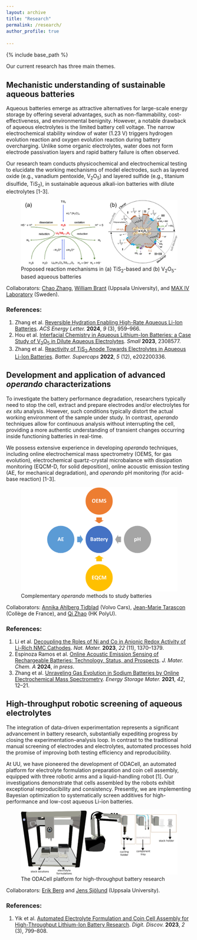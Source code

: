 ```yaml
---
layout: archive
title: "Research"
permalink: /research/
author_profile: true

---
```


{% include base_path %}

Our current research has three main themes.

## Mechanistic understanding of sustainable aqueous batteries

Aqueous batteries emerge as attractive alternatives for large-scale energy storage by offering several advantages, such as non-flammability, cost-effectiveness, and environmental benignity. However, a notable drawback of aqueous electrolytes is the limited battery cell voltage. The narrow electrochemical stability window of water (1.23 V) triggers hydrogen evolution reaction and oxygen evolution reaction during battery overcharging. Unlike some organic electrolytes, water does not form electrode passivation layers and rapid battery failure is often observed.

Our research team conducts physicochemical and electrochemical testing to elucidate the working mechanisms of model electrodes, such as layered oxide (e.g., vanadium pentoxide, V<sub>2</sub>O<sub>5</sub>) and layered sulfide (e.g., titanium disulfide, TiS<sub>2</sub>), in sustainable aqueous alkali-ion batteries with dilute electrolytes [1-3]. 

<figure>
  <a href="/images/respic/ALiB.png">
  <img src="/images/respic/ALiB.png" alt = "ALiB" />
    </a>
  <figcaption>Proposed reaction mechanisms in (a) TiS<sub>2</sub>-based and (b) V<sub>2</sub>O<sub>5</sub>-based aqueous batteries</figcaption>
</figure>

Collaborators: [Chao Zhang](https://tec-group.github.io/), [William Brant](https://www.katalog.uu.se/profile/?id=N15-843) (Uppsala University), and [MAX IV Laboratory](https://www.maxiv.lu.se/) (Sweden).

### References:

1. Zhang et al. [Reversible Hydration Enabling High-Rate Aqueous Li-Ion Batteries](https://doi.org/10.1021/acsenergylett.4c00224). *ACS Energy Letter.* **2024**, *9* (3), 959–966.
2. Hou et al. [Interfacial Chemistry in Aqueous Lithium-Ion Batteries: a Case Study of V<sub>2</sub>O<sub>5</sub> in Dilute Aqueous Electrolytes](https://doi.org/10.1002/smll.202308577). *Small* **2023**, 2308577.
3. Zhang et al. [Reactivity of TiS<sub>2</sub> Anode Towards Electrolytes in Aqueous Li-Ion Batteries](https://doi.org/10.1002/batt.202200336). *Batter. Supercaps* **2022**, *5* (12), e202200336. 

## Development and application of advanced *operando* characterizations

To investigate the battery performance degradation, researchers typically need to stop the cell, extract and prepare electrodes and/or electrolytes for *ex situ* analysis. However, such conditions typically distort the actual working environment of the sample under study. In contrast, *operando* techniques allow for continuous analysis without interrupting the cell, providing a more authentic understanding of transient changes occurring inside functioning batteries in real-time.

We possess extensive experience in developing *operando* techniques, including online electrochemical mass spectrometry (OEMS, for gas evolution), electrochemical quartz-crystal microbalance with dissipation monitoring (EQCM-D, for solid deposition), online acoustic emission testing (AE, for mechanical degradation), and *operando* pH monitoring (for acid-base reaction) [1-3].

<figure>
  <a href="/images/respic/Operando.png">
  <img src="/images/respic/Operando.png" alt = "Operando" />
    </a>
  <figcaption>Complementary <em>operando</em> methods to study batteries</figcaption>
</figure>

Collaborators: [Annika Ahlberg Tidblad](https://www.katalog.uu.se/profile/?id=N11-620) (Volvo Cars), [Jean-Marie Tarascon](https://solid-state-chemistry-energy-lab.org/) (Collège de France), and [Qi Zhao](https://qzucb.github.io/index.html) (HK PolyU).

### References:

1. Li et al. [Decoupling the Roles of Ni and Co in Anionic Redox Activity of Li-Rich NMC Cathodes](https://doi.org/10.1038/s41563-023-01679-x). *Nat. Mater.* **2023**, *22* (11), 1370–1379.
2. Espinoza Ramos et al. [Online Acoustic Emission Sensing of Rechargeable Batteries: Technology, Status, and Prospects](https://doi.org/10.1039/d4ta04571h). *J. Mater. Chem. A* **2024**, *in press*.
3. Zhang et al. [Unraveling Gas Evolution in Sodium Batteries by Online Electrochemical Mass Spectrometry](https://doi.org/10.1016/j.ensm.2021.07.005). *Energy Storage Mater.* **2021**, *42*, 12–21.

## High-throughput robotic screening of aqueous electrolytes

The integration of data-driven experimentation represents a significant advancement in battery research, substantially expediting progress by closing the experimentation–analysis loop. In contrast to the traditional manual screening of electrodes and electrolytes, automated processes hold the promise of improving both testing efficiency and reproducibility. 

At UU, we have pioneered the development of ODACell, an automated platform for electrolyte formulation preparation and coin cell assembly, equipped with three robotic arms and a liquid-handling robot [1]. Our investigations demonstrate that cells assembled by the robots exhibit exceptional reproducibility and consistency. Presently, we are implementing Bayesian optimization to systematically screen additives for high-performance and low-cost aqueous Li-ion batteries. 

<figure>
  <a href="/images/respic/ODACell.png">
  <img src="/images/respic/ODACell.png" alt = "ODACell" />
    </a>
  <figcaption>The ODACell platform for high-throughput battery research</figcaption>
</figure>

Collaborators: [Erik Berg](https://www.katalog.uu.se/profile/?id=N8-169) and [Jens Sjölund](https://jsjol.github.io/) (Uppsala University).

### References:

1. Yik et al. [Automated Electrolyte Formulation and Coin Cell Assembly for High-Throughput Lithium-Ion Battery Research](https://doi.org/10.1039/d3dd00058c). *Digit. Discov.* **2023**, *2* (3), 799–808.
